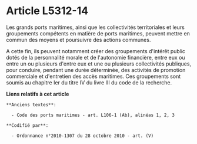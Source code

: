 # Article L5312-14

Les grands ports maritimes, ainsi que les collectivités territoriales et leurs groupements compétents en matière de ports
maritimes, peuvent mettre en commun des moyens et poursuivre des actions communes.

A cette fin, ils peuvent notamment créer des groupements d'intérêt public dotés de la personnalité morale et de l'autonomie
financière, entre eux ou entre un ou plusieurs d'entre eux et une ou plusieurs collectivités publiques, pour conduire,
pendant une durée déterminée, des activités de promotion commerciale et d'entretien des accès maritimes. Ces groupements sont
soumis au chapitre Ier du titre IV du livre III du code de la recherche.

**Liens relatifs à cet article**

	**Anciens textes**:

	  - Code des ports maritimes - art. L106-1 (Ab), alinéas 1, 2, 3

	**Codifié par**:

	  - Ordonnance n°2010-1307 du 28 octobre 2010 - art. (V)
